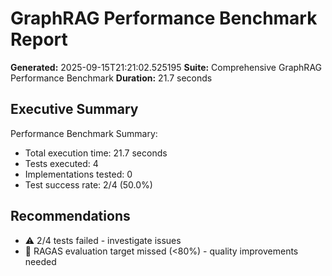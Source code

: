 # GraphRAG Performance Benchmark Report

**Generated:** 2025-09-15T21:21:02.525195
**Suite:** Comprehensive GraphRAG Performance Benchmark
**Duration:** 21.7 seconds

## Executive Summary

Performance Benchmark Summary:
- Total execution time: 21.7 seconds
- Tests executed: 4
- Implementations tested: 0
- Test success rate: 2/4 (50.0%)

## Recommendations

- ⚠️ 2/4 tests failed - investigate issues
- 🎯 RAGAS evaluation target missed (<80%) - quality improvements needed
